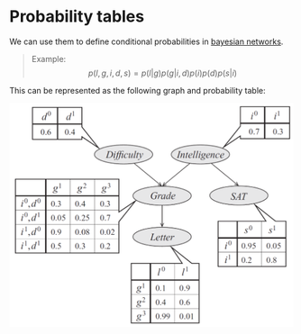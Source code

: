 # Probability tables

We can use them to define conditional probabilities in [bayesian networks](directed_graphical_models.md).

> Example:
> $$p(l,g,i,d,s) = p(l|g)p(g|i,d)p(i)p(d)p(s|i)$$

This can be represented as the following graph and probability table:

![](../.images/machine_learning/grade-model.png)

